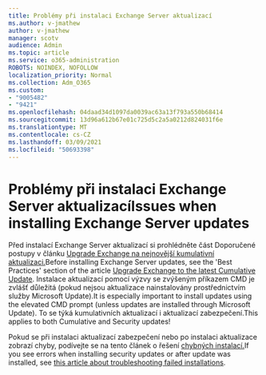 ```yaml
---
title: Problémy při instalaci Exchange Server aktualizací
ms.author: v-jmathew
author: v-jmathew
manager: scotv
audience: Admin
ms.topic: article
ms.service: o365-administration
ROBOTS: NOINDEX, NOFOLLOW
localization_priority: Normal
ms.collection: Adm_O365
ms.custom:
- "9005482"
- "9421"
ms.openlocfilehash: 04daad34d1097da0039ac63a13f793a550b68414
ms.sourcegitcommit: 13d96a612b67e01c725d5c2a5a0212d824031f6e
ms.translationtype: MT
ms.contentlocale: cs-CZ
ms.lasthandoff: 03/09/2021
ms.locfileid: "50693398"
---
```

# <a name="issues-when-installing-exchange-server-updates"></a><span data-ttu-id="195c0-102">Problémy při instalaci Exchange Server aktualizací</span><span class="sxs-lookup"><span data-stu-id="195c0-102">Issues when installing Exchange Server updates</span></span>

<span data-ttu-id="195c0-103">Před instalací Exchange Server aktualizací si prohlédněte část Doporučené postupy v článku [Upgrade Exchange na nejnovější kumulativní aktualizaci.](https://docs.microsoft.com/Exchange/plan-and-deploy/install-cumulative-updates)</span><span class="sxs-lookup"><span data-stu-id="195c0-103">Before installing Exchange Server updates, see the 'Best Practices' section of the article [Upgrade Exchange to the latest Cumulative Update](https://docs.microsoft.com/Exchange/plan-and-deploy/install-cumulative-updates).</span></span> <span data-ttu-id="195c0-104">Instalace aktualizací pomocí výzvy se zvýšeným příkazem CMD je zvlášť důležitá (pokud nejsou aktualizace nainstalovány prostřednictvím služby Microsoft Update).</span><span class="sxs-lookup"><span data-stu-id="195c0-104">It is especially important to install updates using the elevated CMD prompt (unless updates are installed through Microsoft Update).</span></span> <span data-ttu-id="195c0-105">To se týká kumulativních aktualizací i aktualizací zabezpečení.</span><span class="sxs-lookup"><span data-stu-id="195c0-105">This applies to both Cumulative and Security updates!</span></span>

<span data-ttu-id="195c0-106">Pokud se při instalaci aktualizací zabezpečení nebo po instalaci aktualizace zobrazí chyby, podívejte se na tento článek o řešení [chybných instalací.](https://aka.ms/exupdatefaq)</span><span class="sxs-lookup"><span data-stu-id="195c0-106">If you see errors when installing security updates or after update was installed, see [this article about troubleshooting failed installations](https://aka.ms/exupdatefaq).</span></span>
